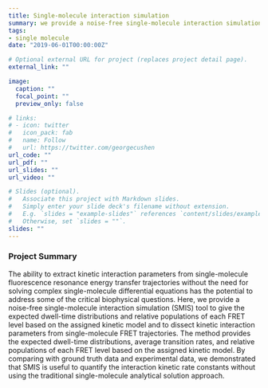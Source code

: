 ```yaml
---
title: Single-molecule interaction simulation  
summary: we provide a noise-free single-molecule interaction simulation (SMIS) tool to quantify the interaction kinetic rate constants without using the traditional single-molecule analytical solution approach.
tags:
- single molecule
date: "2019-06-01T00:00:00Z"

# Optional external URL for project (replaces project detail page).
external_link: ""

image:
  caption: ""
  focal_point: ""
  preview_only: false

# links:
# - icon: twitter
#   icon_pack: fab
#   name: Follow
#   url: https://twitter.com/georgecushen
url_code: ""
url_pdf: ""
url_slides: ""
url_video: ""

# Slides (optional).
#   Associate this project with Markdown slides.
#   Simply enter your slide deck's filename without extension.
#   E.g. `slides = "example-slides"` references `content/slides/example-slides.md`.
#   Otherwise, set `slides = ""`.
slides: ""
---
```



### Project Summary
The ability to extract kinetic interaction parameters from single-molecule fluorescence resonance energy transfer trajectories without the need for solving complex single-molecule differential equations has the potential to address some of the critical biophysical questions. Here, we provide a noise-free single-molecule interaction simulation (SMIS) tool to give the expected dwell-time distributions and relative populations of each FRET level based on the assigned kinetic model and to dissect kinetic interaction parameters from single-molecule FRET trajectories. The method provides the expected dwell-time distributions, average transition rates, and relative populations of each FRET level based on the assigned kinetic model. By comparing with ground truth data and experimental data, we demonstrated that SMIS is useful to quantify the interaction kinetic rate constants without using the traditional single-molecule analytical solution approach.
